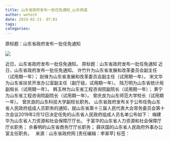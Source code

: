 ```yaml
---
title: 山东省政府发布一批任免通知_山东频道
author: wetech
date: 2019-02-21- 07:01
tags: 
categories: 
---
```

原标题：山东省政府发布一批任免通知
<!-- more -->
                
<img align="center" border="0" src="http://p2.ifengimg.com/a/2016/0810/204c433878d5cf9size1_w16_h16.png" />
                
            
近日，山东省政府发布一批任免通知。
原标题：山东省政府发布一批任免通知
近日，山东省政府发布一批任免通知。
许竹升为山东省发展和改革委员会副主任（试用期一年）；
赵锋为山东省发展和改革委员会副主任（试用期一年）。
宋文华为山东省扶贫开发办公室副主任（副厅级，试用期一年）。
陆万明为山东省统计局副局长（试用期一年）。
韩玉林为山东省工程咨询院副院长（试用期一年）；
黄宁为山东省工程咨询院副院长（试用期一年）。
曾庆良为山东师范大学校长（试用期一年）。
曾庆良的山东科技大学副校长职务。
山东省政府发布关于公布任免山东省人民政府组成人员职务的通知，就山东省第十三届人民代表大会常务委员会第十次会议2019年2月12日决定任免的山东省人民政府组成人员名单公布如下：
梅建华为山东省人力资源和社会保障厅厅长。
于富华的山东省人力资源和社会保障厅厅长职务；
佘春明的山东省商务厅厅长职务；
薛庆国的山东省人民政府外事办公室主任职务。
 
来源：山东省政府网
[责任编辑：李翠苹]
标签：
 
             
